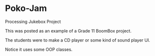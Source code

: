 # Poko-Jam
Processing Jukebox Project

This was posted as an example of a Grade 11 BoomBox project.

The students were to make a CD player or some kind of sound player UI.  

Notice it uses some OOP classes.

